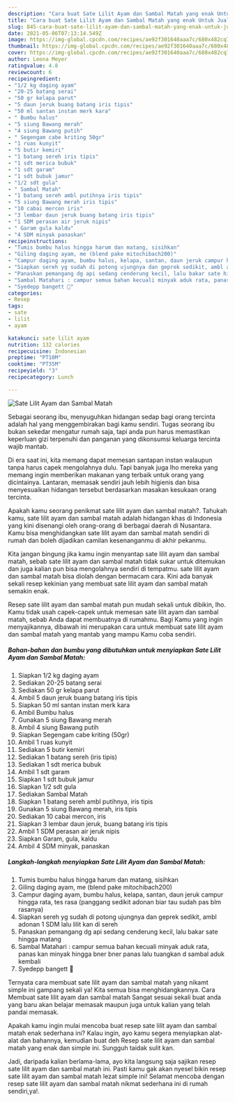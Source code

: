 ```yaml
---
description: "Cara buat Sate Lilit Ayam dan Sambal Matah yang enak Untuk Jualan"
title: "Cara buat Sate Lilit Ayam dan Sambal Matah yang enak Untuk Jualan"
slug: 845-cara-buat-sate-lilit-ayam-dan-sambal-matah-yang-enak-untuk-jualan
date: 2021-05-06T07:13:14.549Z
image: https://img-global.cpcdn.com/recipes/ae92f301640aaa7c/680x482cq70/sate-lilit-ayam-dan-sambal-matah-foto-resep-utama.jpg
thumbnail: https://img-global.cpcdn.com/recipes/ae92f301640aaa7c/680x482cq70/sate-lilit-ayam-dan-sambal-matah-foto-resep-utama.jpg
cover: https://img-global.cpcdn.com/recipes/ae92f301640aaa7c/680x482cq70/sate-lilit-ayam-dan-sambal-matah-foto-resep-utama.jpg
author: Leona Meyer
ratingvalue: 4.8
reviewcount: 6
recipeingredient:
- "1/2 kg daging ayam"
- "20-25 batang serai"
- "50 gr kelapa parut"
- "5 daun jeruk buang batang iris tipis"
- "50 ml santan instan merk kara"
- " Bumbu halus"
- "5 siung Bawang merah"
- "4 siung Bawang putih"
- " Segengam cabe kriting 50gr"
- "1 ruas kunyit"
- "5 butir kemiri"
- "1 batang sereh iris tipis"
- "1 sdt merica bubuk"
- "1 sdt garam"
- "1 sdt bubuk jamur"
- "1/2 sdt gula"
- " Sambal Matah"
- "1 batang sereh ambl putihnya iris tipis"
- "5 siung Bawang merah iris tipis"
- "10 cabai mercon iris"
- "3 lembar daun jeruk buang batang iris tipis"
- "1 SDM perasan air jeruk nipis"
- " Garam gula kaldu"
- "4 SDM minyak panaskan"
recipeinstructions:
- "Tumis bumbu halus hingga harum dan matang, sisihkan"
- "Giling daging ayam, me (blend pake mitochibach200)"
- "Campur daging ayam, bumbu halus, kelapa, santan, daun jeruk campur hingga rata, tes rasa (panggang sedikit adonan biar tau sudah pas blm rasanya)"
- "Siapkan sereh yg sudah di potong ujungnya dan geprek sedikit, ambl adonan 1 SDM lalu lilit kan di sereh"
- "Panaskan pemangang dg api sedang cenderung kecil, lalu bakar sate hingga matang"
- "Sambal Matahari : campur semua bahan kecuali minyak aduk rata, panas kan minyak hingga bner bner panas lalu tuangkan d sambal aduk kembali"
- "Syedepp bangett 🤤"
categories:
- Resep
tags:
- sate
- lilit
- ayam

katakunci: sate lilit ayam 
nutrition: 132 calories
recipecuisine: Indonesian
preptime: "PT10M"
cooktime: "PT35M"
recipeyield: "3"
recipecategory: Lunch

---
```



![Sate Lilit Ayam dan Sambal Matah](https://img-global.cpcdn.com/recipes/ae92f301640aaa7c/680x482cq70/sate-lilit-ayam-dan-sambal-matah-foto-resep-utama.jpg)

Sebagai seorang ibu, menyuguhkan hidangan sedap bagi orang tercinta adalah hal yang menggembirakan bagi kamu sendiri. Tugas seorang ibu bukan sekedar mengatur rumah saja, tapi anda pun harus memastikan keperluan gizi terpenuhi dan panganan yang dikonsumsi keluarga tercinta wajib mantab.

Di era  saat ini, kita memang dapat memesan santapan instan walaupun tanpa harus capek mengolahnya dulu. Tapi banyak juga lho mereka yang memang ingin memberikan makanan yang terbaik untuk orang yang dicintainya. Lantaran, memasak sendiri jauh lebih higienis dan bisa menyesuaikan hidangan tersebut berdasarkan masakan kesukaan orang tercinta. 



Apakah kamu seorang penikmat sate lilit ayam dan sambal matah?. Tahukah kamu, sate lilit ayam dan sambal matah adalah hidangan khas di Indonesia yang kini disenangi oleh orang-orang di berbagai daerah di Nusantara. Kamu bisa menghidangkan sate lilit ayam dan sambal matah sendiri di rumah dan boleh dijadikan camilan kesenanganmu di akhir pekanmu.

Kita jangan bingung jika kamu ingin menyantap sate lilit ayam dan sambal matah, sebab sate lilit ayam dan sambal matah tidak sukar untuk ditemukan dan juga kalian pun bisa mengolahnya sendiri di tempatmu. sate lilit ayam dan sambal matah bisa diolah dengan bermacam cara. Kini ada banyak sekali resep kekinian yang membuat sate lilit ayam dan sambal matah semakin enak.

Resep sate lilit ayam dan sambal matah pun mudah sekali untuk dibikin, lho. Kamu tidak usah capek-capek untuk memesan sate lilit ayam dan sambal matah, sebab Anda dapat membuatnya di rumahmu. Bagi Kamu yang ingin menyajikannya, dibawah ini merupakan cara untuk membuat sate lilit ayam dan sambal matah yang mantab yang mampu Kamu coba sendiri.

<!--inarticleads1-->

##### Bahan-bahan dan bumbu yang dibutuhkan untuk menyiapkan Sate Lilit Ayam dan Sambal Matah:

1. Siapkan 1/2 kg daging ayam
1. Sediakan 20-25 batang serai
1. Sediakan 50 gr kelapa parut
1. Ambil 5 daun jeruk buang batang iris tipis
1. Siapkan 50 ml santan instan merk kara
1. Ambil  Bumbu halus
1. Gunakan 5 siung Bawang merah
1. Ambil 4 siung Bawang putih
1. Siapkan  Segengam cabe kriting (50gr)
1. Ambil 1 ruas kunyit
1. Sediakan 5 butir kemiri
1. Sediakan 1 batang sereh (iris tipis)
1. Sediakan 1 sdt merica bubuk
1. Ambil 1 sdt garam
1. Siapkan 1 sdt bubuk jamur
1. Siapkan 1/2 sdt gula
1. Sediakan  Sambal Matah
1. Siapkan 1 batang sereh ambl putihnya, iris tipis
1. Gunakan 5 siung Bawang merah, iris tipis
1. Sediakan 10 cabai mercon, iris
1. Siapkan 3 lembar daun jeruk, buang batang iris tipis
1. Ambil 1 SDM perasan air jeruk nipis
1. Siapkan  Garam, gula, kaldu
1. Ambil 4 SDM minyak, panaskan




<!--inarticleads2-->

##### Langkah-langkah menyiapkan Sate Lilit Ayam dan Sambal Matah:

1. Tumis bumbu halus hingga harum dan matang, sisihkan
1. Giling daging ayam, me (blend pake mitochibach200)
1. Campur daging ayam, bumbu halus, kelapa, santan, daun jeruk campur hingga rata, tes rasa (panggang sedikit adonan biar tau sudah pas blm rasanya)
1. Siapkan sereh yg sudah di potong ujungnya dan geprek sedikit, ambl adonan 1 SDM lalu lilit kan di sereh
1. Panaskan pemangang dg api sedang cenderung kecil, lalu bakar sate hingga matang
1. Sambal Matahari : campur semua bahan kecuali minyak aduk rata, panas kan minyak hingga bner bner panas lalu tuangkan d sambal aduk kembali
1. Syedepp bangett 🤤




Ternyata cara membuat sate lilit ayam dan sambal matah yang nikamt simple ini gampang sekali ya! Kita semua bisa menghidangkannya. Cara Membuat sate lilit ayam dan sambal matah Sangat sesuai sekali buat anda yang baru akan belajar memasak maupun juga untuk kalian yang telah pandai memasak.

Apakah kamu ingin mulai mencoba buat resep sate lilit ayam dan sambal matah enak sederhana ini? Kalau ingin, ayo kamu segera menyiapkan alat-alat dan bahannya, kemudian buat deh Resep sate lilit ayam dan sambal matah yang enak dan simple ini. Sungguh taidak sulit kan. 

Jadi, daripada kalian berlama-lama, ayo kita langsung saja sajikan resep sate lilit ayam dan sambal matah ini. Pasti kamu gak akan nyesel bikin resep sate lilit ayam dan sambal matah lezat simple ini! Selamat mencoba dengan resep sate lilit ayam dan sambal matah nikmat sederhana ini di rumah sendiri,ya!.

